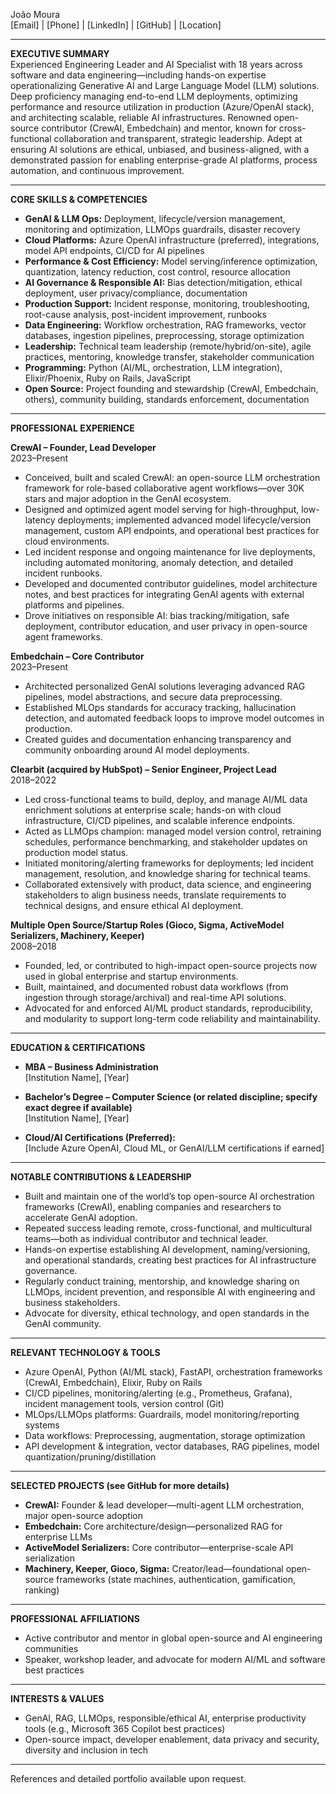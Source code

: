João Moura  
[Email] | [Phone] | [LinkedIn] | [GitHub] | [Location]

---

**EXECUTIVE SUMMARY**  
Experienced Engineering Leader and AI Specialist with 18 years across software and data engineering—including hands-on expertise operationalizing Generative AI and Large Language Model (LLM) solutions. Deep proficiency managing end-to-end LLM deployments, optimizing performance and resource utilization in production (Azure/OpenAI stack), and architecting scalable, reliable AI infrastructures. Renowned open-source contributor (CrewAI, Embedchain) and mentor, known for cross-functional collaboration and transparent, strategic leadership. Adept at ensuring AI solutions are ethical, unbiased, and business-aligned, with a demonstrated passion for enabling enterprise-grade AI platforms, process automation, and continuous improvement.

---

**CORE SKILLS & COMPETENCIES**

- **GenAI & LLM Ops:** Deployment, lifecycle/version management, monitoring and optimization, LLMOps guardrails, disaster recovery
- **Cloud Platforms:** Azure OpenAI infrastructure (preferred), integrations, model API endpoints, CI/CD for AI pipelines
- **Performance & Cost Efficiency:** Model serving/inference optimization, quantization, latency reduction, cost control, resource allocation
- **AI Governance & Responsible AI:** Bias detection/mitigation, ethical deployment, user privacy/compliance, documentation
- **Production Support:** Incident response, monitoring, troubleshooting, root-cause analysis, post-incident improvement, runbooks
- **Data Engineering:** Workflow orchestration, RAG frameworks, vector databases, ingestion pipelines, preprocessing, storage optimization
- **Leadership:** Technical team leadership (remote/hybrid/on-site), agile practices, mentoring, knowledge transfer, stakeholder communication
- **Programming:** Python (AI/ML, orchestration, LLM integration), Elixir/Phoenix, Ruby on Rails, JavaScript
- **Open Source:** Project founding and stewardship (CrewAI, Embedchain, others), community building, standards enforcement, documentation

---

**PROFESSIONAL EXPERIENCE**

**CrewAI – Founder, Lead Developer**  
2023–Present  
- Conceived, built and scaled CrewAI: an open-source LLM orchestration framework for role-based collaborative agent workflows—over 30K stars and major adoption in the GenAI ecosystem.
- Designed and optimized agent model serving for high-throughput, low-latency deployments; implemented advanced model lifecycle/version management, custom API endpoints, and operational best practices for cloud environments.
- Led incident response and ongoing maintenance for live deployments, including automated monitoring, anomaly detection, and detailed incident runbooks.
- Developed and documented contributor guidelines, model architecture notes, and best practices for integrating GenAI agents with external platforms and pipelines.
- Drove initiatives on responsible AI: bias tracking/mitigation, safe deployment, contributor education, and user privacy in open-source agent frameworks.

**Embedchain – Core Contributor**  
2023–Present  
- Architected personalized GenAI solutions leveraging advanced RAG pipelines, model abstractions, and secure data preprocessing.
- Established MLOps standards for accuracy tracking, hallucination detection, and automated feedback loops to improve model outcomes in production.
- Created guides and documentation enhancing transparency and community onboarding around AI model deployments.

**Clearbit (acquired by HubSpot) – Senior Engineer, Project Lead**  
2018–2022  
- Led cross-functional teams to build, deploy, and manage AI/ML data enrichment solutions at enterprise scale; hands-on with cloud infrastructure, CI/CD pipelines, and scalable inference endpoints.
- Acted as LLMOps champion: managed model version control, retraining schedules, performance benchmarking, and stakeholder updates on production model status.
- Initiated monitoring/alerting frameworks for deployments; led incident management, resolution, and knowledge sharing for technical teams.
- Collaborated extensively with product, data science, and engineering stakeholders to align business needs, translate requirements to technical designs, and ensure ethical AI deployment.

**Multiple Open Source/Startup Roles (Gioco, Sigma, ActiveModel Serializers, Machinery, Keeper)**  
2008–2018  
- Founded, led, or contributed to high-impact open-source projects now used in global enterprise and startup environments.
- Built, maintained, and documented robust data workflows (from ingestion through storage/archival) and real-time API solutions.
- Advocated for and enforced AI/ML product standards, reproducibility, and modularity to support long-term code reliability and maintainability.

---

**EDUCATION & CERTIFICATIONS**

- **MBA – Business Administration**  
  [Institution Name], [Year]

- **Bachelor’s Degree – Computer Science (or related discipline; specify exact degree if available)**  
  [Institution Name], [Year]

- **Cloud/AI Certifications (Preferred):**  
  [Include Azure OpenAI, Cloud ML, or GenAI/LLM certifications if earned]

---

**NOTABLE CONTRIBUTIONS & LEADERSHIP**

- Built and maintain one of the world’s top open-source AI orchestration frameworks (CrewAI), enabling companies and researchers to accelerate GenAI adoption.
- Repeated success leading remote, cross-functional, and multicultural teams—both as individual contributor and technical leader.
- Hands-on expertise establishing AI development, naming/versioning, and operational standards, creating best practices for AI infrastructure governance.
- Regularly conduct training, mentorship, and knowledge sharing on LLMOps, incident prevention, and responsible AI with engineering and business stakeholders.
- Advocate for diversity, ethical technology, and open standards in the GenAI community.

---

**RELEVANT TECHNOLOGY & TOOLS**

- Azure OpenAI, Python (AI/ML stack), FastAPI, orchestration frameworks (CrewAI, Embedchain), Elixir, Ruby on Rails
- CI/CD pipelines, monitoring/alerting (e.g., Prometheus, Grafana), incident management tools, version control (Git)
- MLOps/LLMOps platforms: Guardrails, model monitoring/reporting systems
- Data workflows: Preprocessing, augmentation, storage optimization
- API development & integration, vector databases, RAG pipelines, model quantization/pruning/distillation

---

**SELECTED PROJECTS (see GitHub for more details)**

- **CrewAI:** Founder & lead developer—multi-agent LLM orchestration, major open-source adoption  
- **Embedchain:** Core architecture/design—personalized RAG for enterprise LLMs  
- **ActiveModel Serializers:** Core contributor—enterprise-scale API serialization  
- **Machinery, Keeper, Gioco, Sigma:** Creator/lead—foundational open-source frameworks (state machines, authentication, gamification, ranking)

---

**PROFESSIONAL AFFILIATIONS**

- Active contributor and mentor in global open-source and AI engineering communities
- Speaker, workshop leader, and advocate for modern AI/ML and software best practices

---

**INTERESTS & VALUES**

- GenAI, RAG, LLMOps, responsible/ethical AI, enterprise productivity tools (e.g., Microsoft 365 Copilot best practices)
- Open-source impact, developer enablement, data privacy and security, diversity and inclusion in tech

---

References and detailed portfolio available upon request.